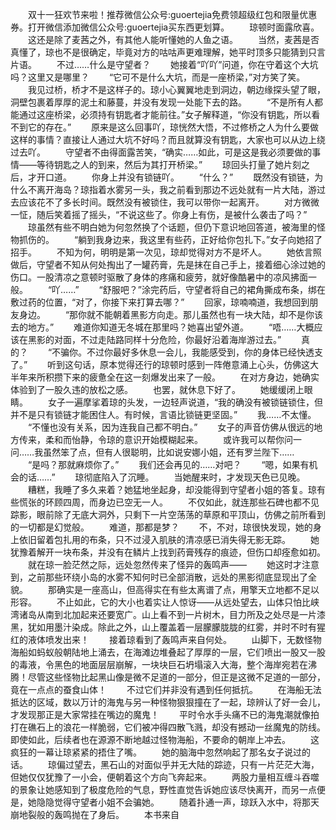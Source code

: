 　　双十一狂欢节来啦！推荐微信公众号:guoertejia免费领超级红包和限量优惠券。打开微信添加微信公众号:guoertejia买东西更划算。
　　琼顿时面露欣喜。
　　这还是除了麦茜之外，有其他人能听懂她的人鱼之语。
　　当然，麦茜是否真懂了，琼也不是很确定，毕竟对方的咕咕声更难理解，她平时顶多只能猜到只言片语。
　　不过……什么是守望者？
　　她接着“吖吖”问道，你在守着这个大坑吗？这里又是哪里？
　　“它可不是什么大坑，而是一座桥梁，”对方笑了笑。
　　我见过桥，桥才不是这样子的。琼小心翼翼地走到洞边，朝边缘探头望了眼，洞壁包裹着厚厚的泥土和藤蔓，并没有发现一处能下去的路。
　　“不是所有人都能通过这座桥梁，必须持有钥匙者才能前往。”女子解释道，“你没有钥匙，所以看不到它的存在。”
　　原来是这么回事吖，琼恍然大悟，不过修桥之人为什么要做这样的事情？直接让人通过大坑不好吗？而且就算没有钥匙，大家也可以从边上绕过去吖。
　　守望者不由得面露苦笑，“确实……如此，可是这是我必须要做的事情——等待钥匙之人的到来，然后为其打开桥梁。”
　　琼回头打量了她片刻之后，才开口道。
　　你身上并没有锁链吖。
　　“什么？”
　　既然没有锁链，为什么不离开海岛？琼指着水雾另一头，我之前看到那边不远处就有一片大陆，游过去应该花不了多长时间。既然没有被锁住，我可以带你一起离开。
　　对方微微一怔，随后笑着摇了摇头，“不说这些了。你身上有伤，是被什么袭击了吗？”
　　琼虽然有些不明白她为何忽然换了个话题，但仍下意识地回答道，被海里的怪物抓伤的。
　　“躺到我身边来，我这里有些药，正好给你包扎下。”女子向她招了招手。
　　不知为何，明明是第一次见，琼却觉得对方不是坏人。
　　她依言照做后，守望者不知从何处掏出了一罐药膏，先是抹在自己手上，接着细心涂过她的伤口。一股清凉之意顿时驱散了身体的疼痛和疲劳，就好像酷暑中的凉风拂面一般。
　　“吖……”
　　“舒服吧？”涂完药后，守望者将自己的裙角撕成布条，绑在敷过药的位置，“对了，你接下来打算去哪？”
　　回家，琼喃喃道，我想回到朋友身边。
　　“那你就不能朝着黑影方向走。那儿虽然也有一块大陆，却不是你该去的地方。”
　　难道你知道无冬城在那里吗？她喜出望外道。
　　“唔……大概应该在黑影的对面，不过走陆路同样十分危险，你最好沿着海岸游过去。”
　　真的？
　　“不骗你。不过你最好多休息一会儿，我能感受到，你的身体已经快透支了。”
　　听到这句话，原本觉得还行的琼顿时感到一阵倦意涌上心头，仿佛这大半年来所积攒下来的疲惫全在这一刻爆发出来了一般。
　　在对方身边，她确实体验到了一股久违的放松之感。
　　也罢，就休息下好了。
　　她缓缓闭上眼睛。
　　女子一遍摩挲着琼的头发，一边轻声说道，“我的确没有被锁链锁住，但并不是只有锁链才能困住人。有时候，言语比锁链更坚固。”
　　我……不太懂。
　　“不懂也没有关系，因为连我自己都不明白。”
　　女子的声音仿佛从很远的地方传来，柔和而怡静，令琼的意识开始模糊起来。
　　或许我可以帮你问一问……我虽然笨了点，但有人很聪明，比如说安娜小姐，还有罗兰陛下……
　　“是吗？那就麻烦你了。”
　　我们还会再见的……对吧？
　　“嗯，如果有机会的话……”
　　琼彻底陷入了沉睡。
　　当她醒来时，才发现天色已见晚。
　　糟糕，我睡了多久来着？她猛地坐起身，却没能得到守望者小姐的答复。琼有些慌张的环顾四周，而身边已空无一人。
　　不仅如此，就连那些石碑也都不见踪影，眼前除了无底大洞外，只剩下一片空荡荡的草原和平顶山，仿佛之前所看到的一切都是幻觉般。
　　难道，那都是梦？
　　不，不对，琼很快发现，她的身上依旧留着包扎用的布条，只不过浸入肌肤的清凉感已消失得无影无踪。
　　她犹豫着解开一块布条，并没有在鳞片上找到药膏残存的痕迹，但伤口却痊愈如初。
　　就在琼一脸茫然之际，远处忽然传来了怪异的轰鸣声——
　　她这时才注意到，之前那些环绕小岛的水雾不知何时已全部消散，远处的黑影彻底显现出了全貌。
　　那确实是一座高山，但高得实在有些太离谱了点，用擎天立地都不足以形容。
　　不止如此，它的大小也着实让人惊讶——从远处望去，山体只怕比峡湾诸岛从南到北加起来还要宽广。山上看不到一片树木，目力所及之处尽是一片漆黑，犹如用墨汁染成。除此之外，山上覆盖着一层朦朦胧胧的红雾，并时不时有猩红的液体喷发出来！
　　接着琼看到了轰鸣声来自何处。
　　山脚下，无数怪物海船如蚂蚁般朝陆地上涌去，在海滩边堆叠起了厚厚的一层，它们喷出一股又一股的毒液，令黑色的地面层层崩解，一块块巨石坍塌滚入大海，整个海岸宛若在沸腾！尽管这些怪物比起黑山像是微不足道的一部分，但正是这微不足道的一部分，竟在一点点的蚕食山体！
　　不过它们并非没有遇到任何抵抗。
　　在海船无法抵达的区域，数以万计的海鬼与另一种怪物狠狠撞在了一起，琼辨认了好一会儿，才发现那正是大家常挂在嘴边的魔鬼！
　　平时令水手头痛不已的海鬼潮就像拍打在礁石上的浪花一样脆弱，它们被冲得四散飞溅，却没有撼动一丝魔鬼的防线。即使如此，后续者也在源源不断地越过怪物海船，不要命的朝岸上冲去。
　　这疯狂的一幕让琼紧紧的捂住了嘴。
　　她的脑海中忽然响起了那名女子说过的话。
　　琼偏过望去，黑石山的对面似乎并无大陆的踪迹，只有一片茫茫大海，但她仅仅犹豫了一小会，便朝着这个方向飞奔起来。
　　两股力量相互缠斗吞噬的景象让她感知到了极度危险的气息，野性直觉告诉她应该尽快离开，而另一点便是，她隐隐觉得守望者小姐不会骗她。
　　随着扑通一声，琼跃入水中，将那天崩地裂般的轰鸣抛在了身后。
　　本书来自